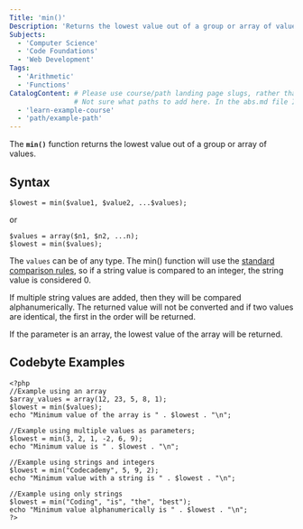 ```yaml
---
Title: 'min()'
Description: 'Returns the lowest value out of a group or array of values'
Subjects:
  - 'Computer Science'
  - 'Code Foundations'
  - 'Web Development'
Tags:
  - 'Arithmetic'
  - 'Functions'
CatalogContent: # Please use course/path landing page slugs, rather than linking to individual content items. If listing multiple items, please put the most relevant one first
                # Not sure what paths to add here. In the abs.md file I can see that learn-php' and 'paths/computer-science' are added so I was considering adding the same
  - 'learn-example-course'
  - 'path/example-path'
---
```


The **`min()`** function returns the lowest value out of a group or array of values.

## Syntax

```pseudo
$lowest = min($value1, $value2, ...$values);
```

or

```pseudo
$values = array($n1, $n2, ...n);
$lowest = min($values);
```

The `values` can be of any type. The min() function will use the [standard comparison rules](https://www.php.net/manual/en/language.operators.comparison.php), so if a string value is compared to an integer, the string value is considered 0. 

If multiple string values are added, then they will be compared alphanumerically. The returned value will not be converted and if two values are identical, the first in the order will be returned.

If the parameter is an array, the lowest value of the array will be returned.

## Codebyte Examples

```codebyte/php
<?php
//Example using an array
$array_values = array(12, 23, 5, 8, 1);
$lowest = min($values);
echo "Minimum value of the array is " . $lowest . "\n";

//Example using multiple values as parameters;
$lowest = min(3, 2, 1, -2, 6, 9);
echo "Minimum value is " . $lowest . "\n";

//Example using strings and integers
$lowest = min("Codecademy", 5, 9, 2);
echo "Minimum value with a string is " . $lowest . "\n";

//Example using only strings
$lowest = min("Coding", "is", "the", "best");
echo "Minimum value alphanumerically is " . $lowest . "\n";
?>
```